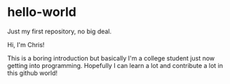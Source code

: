 # hello-world
Just my first repository, no big deal.

Hi, I'm Chris!

This is a boring introduction but basically I'm a college student just now getting into programming. 
Hopefully I can learn a lot and contribute a lot in this github world!
